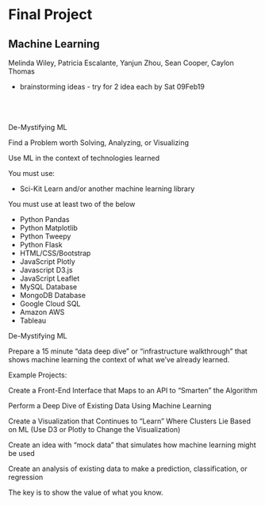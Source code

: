 # Final Project
## Machine Learning

Melinda Wiley, Patricia Escalante, Yanjun Zhou, Sean Cooper, Caylon Thomas


* brainstorming ideas - try for 2 idea each by Sat 09Feb19
<br><br><br><br>

De-Mystifying ML

Find a Problem worth Solving, Analyzing, or Visualizing

Use ML in the context of technologies learned

You must use:

* Sci-Kit Learn and/or another machine learning library

You must use at least two of the below

* Python Pandas
* Python Matplotlib
* Python Tweepy
* Python Flask
* HTML/CSS/Bootstrap
* JavaScript Plotly
* Javascript D3.js
* JavaScript Leaflet
* MySQL Database
* MongoDB Database
* Google Cloud SQL
* Amazon AWS
* Tableau

De-Mystifying ML

Prepare a 15 minute “data deep dive” or “infrastructure walkthrough” that shows machine learning the context of what we’ve already learned.

Example Projects:

Create a Front-End Interface that Maps to an API to “Smarten” the Algorithm

Perform a Deep Dive of Existing Data Using Machine Learning 

Create a Visualization that Continues to “Learn” Where Clusters Lie Based on ML (Use D3 or Plotly to Change the Visualization)

Create an idea with “mock data” that simulates how machine learning might be used

Create an analysis of existing data to make a prediction, classification, or regression

The key is to show the value of what you know.

